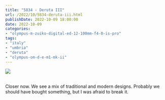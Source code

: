 ```yaml
---
title: "5834 - Deruta III"
url: /2022/10/5834-deruta-iii.html
publishDate: 2022-10-09 18:00:00
date: 2022-10-09
categories:
- "olympus-m-zuiko-digital-ed-12-100mm-f4-0-is-pro"
tags:
- "italy"
- "umbria"
- "deruta"
- "olympus-om-d-e-m1-mk-ii"
---
```

<div class="container">
<div class="center"><a target="_blank" href="https://d25zfm9zpd7gm5.cloudfront.net/1200x1200/2019/20190907_100654_lr.jpg"><img class="webfeedsFeaturedVisual" src="https://d25zfm9zpd7gm5.cloudfront.net/0600x0600/2019/20190907_100654_lr.jpg" /></a></div>
</div>
<br />

Closer now. We see a mix of traditional and modern designs.
Probably we should have bought something, but I was afraid
to break it.
